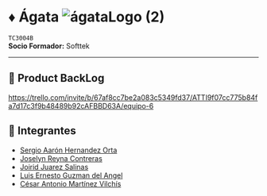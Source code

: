 # ♦️ Ágata   ![ágataLogo (2)](https://github.com/user-attachments/assets/f58ddc87-d164-4764-a48a-28fedc383008)
`TC3004B`  
**Socio Formador:** Softtek  


---

## 🎯 Product BackLog

https://trello.com/invite/b/67af8cc7be2a083c5349fd37/ATTI9f07cc775b84fa7d17c3f9b48489b92cAFBBD63A/equipo-6


## 👥 Integrantes  
- [Sergio Aarón Hernandez Orta](https://github.com/DarkFireM9)  
- [Joselyn Reyna Contreras](https://github.com/Jossrec)  
- [Joirid Juarez Salinas](https://github.com/Joirid)  
- [Luis Ernesto Guzman del Angel](https://github.com/LEDGAngel)
- [César Antonio Martínez Vilchís](https://github.com/A01236306)
  

